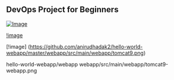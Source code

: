 ## DevOps Project for Beginners   

[![Image](https://github.com/yankils/Simple-DevOps-Project/blob/master/Devops_course.PNG "DevOps Project - CI/CD with Jenkins Ansible Docker Kubernetes ")](https://www.udemy.com/course/valaxy-devops/?referralCode=8147A5CF4C8C7D9E253F)



[!image](https://github.com/anirudhadak2/hello-world-webapp/master/tomcat9-webapp.png)




 [!image] (https://github.com/anirudhadak2/hello-world-webapp/master/webapp/src/main/webapp/tomcat9.png)

hello-world-webapp/webapp
webapp/src/main/webapp/tomcat9-webapp.png
